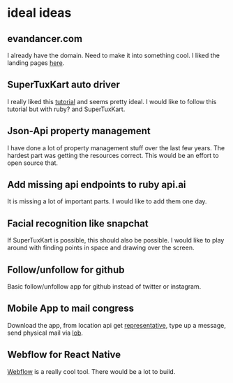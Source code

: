 # ideal ideas #

## evandancer.com ##
I already have the domain. Need to make it into something cool. I liked the landing pages [here][1].

[1]: http://getbase.org/

## SuperTuxKart auto driver ##
I really liked this [tutorial][2] and seems pretty ideal. I would like to follow this tutorial but with ruby? and SuperTuxKart.

[2]: https://pythonprogramming.net/game-frames-open-cv-python-plays-gta-v/

## Json-Api property management ##
I have done a lot of property management stuff over the last few years. The hardest part was getting the resources correct. This would be an effort to open source that.

## Add missing api endpoints to ruby api.ai ##
It is missing a lot of important parts. I would like to add them one day.

## Facial recognition like snapchat  ##
If SuperTuxKart is possible, this should also be possible. I would like to play around with finding points in space and drawing over the screen.

## Follow/unfollow for github ##
Basic follow/unfollow app for github instead of twitter or instagram.

## Mobile App to mail congress ##
Download the app, from location api get [representative][3], type up a message, send physical mail via [lob][4].

[3]: http://ziplook.house.gov/htbin/findrep?ZIP=48104&Submit=FIND+YOUR+REP+BY+ZIP
[4]: https://lob.com/

## Webflow for React Native ##
[Webflow][5] is a really cool tool. There would be a lot to build.

[5]: https://www.webflow.com
